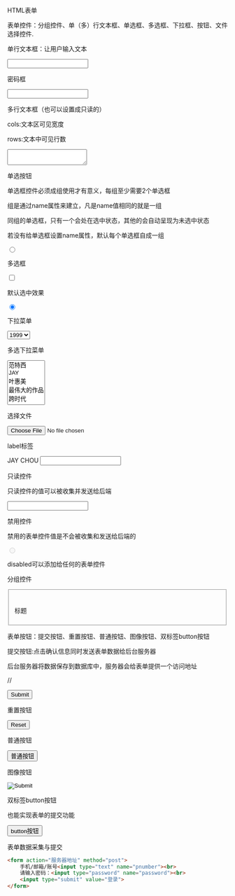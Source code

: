 HTML表单

表单控件：分组控件、单（多）行文本框、单选框、多选框、下拉框、按钮、文件选择控件.

单行文本框：让用户输入文本

<form action="">
	<input type="text">
</form>

密码框

<form action="">
	<input type="password">
</form>

多行文本框（也可以设置成只读的）

cols:文本区可见宽度

rows:文本中可见行数

<form action="">
	<textarea cols="" rows=""></textarea>    
</form>

单选按钮

单选框控件必须成组使用才有意义，每组至少需要2个单选框

组是通过name属性来建立，凡是name值相同的就是一组

同组的单选框，只有一个会处在选中状态，其他的会自动呈现为未选中状态

若没有给单选框设置name属性，默认每个单选框自成一组

<form>
    <input type="radio">
</form>

多选框

<form>
    <input type="checkbox">
</form>

默认选中效果

<form>
    <input type="radio" checked>
</form>

下拉菜单

<select>
    <option value="">1991</option>
    <option value="">1992</option>
    <option value="">1993</option>
    <option value="">1994</option>
    <option value="">1995</option>
    <option value="">1996</option>
    <option value="">1997</option>
    <option value="">1998</option>
    <option value="" selected>1999</option>
</select>

多选下拉菜单

<select name="" id="" multiple size="5">
    <option value="">范特西</option>
    <option value="">JAY</option>
    <option value="">叶惠美</option>
    <option value="">最伟大的作品</option>
    <option value="">跨时代</option>
    <option value="">魔杰座</option>
    <option value="">八度空间</option>
</select>

选择文件

<input type="file">

label标签

<form>
    <lable for="username">JAY CHOU</lable>
    <input type="text" id="username">
</form>

只读控件

只读控件的值可以被收集并发送给后端

<input type="text" readonly>

禁用控件

禁用的表单控件值是不会被收集和发送给后端的

<input type="radio" disabled>

disabled可以添加给任何的表单控件

分组控件

<fieldset>

​    <legend>标题</legend>

</fieldset>

表单按钮：提交按钮、重置按钮、普通按钮、图像按钮、双标签button按钮

提交按钮:点击确认信息同时发送表单数据给后台服务器

后台服务器将数据保存到数据库中，服务器会给表单提供一个访问地址

//<form action="服务器地址" target="_self || _blank">

<form action=“”>
    <input type="submit">
</form>

重置按钮

<form>
    <input type="reset">
</form>

普通按钮

<form>
    <input type="button" value="普通按钮">
</form>

图像按钮

<input type="image" src="">

双标签button按钮

也能实现表单的提交功能

<form>
    <button>button按钮</button>
</form>
表单数据采集与提交

```html
<form action="服务器地址" method="post">
    手机/邮箱/账号<input type="text" name="pnumber"><br>
    请输入密码：<input type="password" name="password"><br>
    <input type="submit" value="登录">
</form>
```

